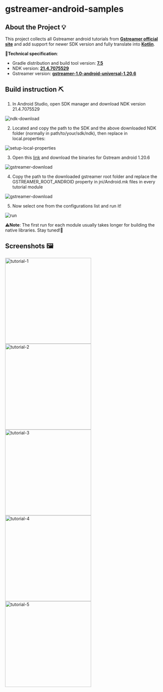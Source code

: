 # gstreamer-android-samples

## About the Project 💡

This project collects all Gstreamer android tutorials from **[Gstreamer official site](https://gstreamer.freedesktop.org/documentation/tutorials/android/index.html?gi-language=c#)** and add support for newer SDK version and fully translate into **[Kotlin](https://developer.android.com/kotlin/first)**.

🚀**Technical specification**:
* Gradle distribution and build tool version: **[7.5](https://docs.gradle.org/7.5/release-notes.html)**
* NDK version: **[21.4.7075529](https://github.com/android/ndk/wiki/Unsupported-Downloads#r21e)**
* Gstreamer version: **[gstreamer-1.0-android-universal-1.20.6](https://gstreamer.freedesktop.org/releases/1.20/)**

## Build instruction ⛏
1. In Android Studio, open SDK manager and download NDK version 21.4.7075529
   
<img src="screenshots/ndk-download.png" alt="ndk-download">

2. Located and copy the path to the SDK and the above downloaded NDK folder (normally in path/to/your/sdk/ndk), then replace in local.properties:

<img src="screenshots/setup-local-properties.png" alt="setup-local-properties">

3. Open this [link](https://gstreamer.freedesktop.org/data/pkg/android/1.20.6/) and download the binaries for Gstream android 1.20.6

<img src="screenshots/gstreamer-download.png" alt="gstreamer-download">

4. Copy the path to the downloaded gstreamer root folder and replace the GSTREAMER_ROOT_ANDROID property in jni/Android.mk files in every tutorial module

<img src="screenshots/update-makefile.png" alt="gstreamer-download">

5. Now select one from the configurations list and run it!

<img src="screenshots/run.png" alt="run">

⚠**Note**: The first run for each module usually takes longer for building the native libraries. Stay tuned!🙂

## Screenshots 🖼️

<img src="screenshots/tutorial-1.png" width=280 alt="tutorial-1">
<img src="screenshots/tutorial-2.png" width=280 alt="tutorial-2">
<img src="screenshots/tutorial-3.png" width=280 alt="tutorial-3">
<img src="screenshots/tutorial-4.png" width=280 alt="tutorial-4">
<img src="screenshots/tutorial-5.png" width=280 alt="tutorial-5">


